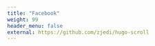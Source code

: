 ```yaml
---
title: "Facebook"
weight: 99
header_menu: false
external: https://github.com/zjedi/hugo-scroll
---
```

